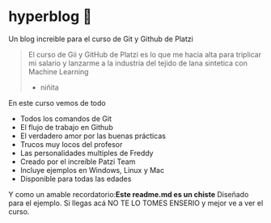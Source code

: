# hyperblog 💚
Un blog increible para el curso de Git y Github de Platzi
>El curso de Gii y GitHub de Platzi es lo que me hacia alta para triplicar mi salario y lanzarme a la industria del tejido de lana sintetica con Machine Learning
> - niñita

En este curso vemos de todo
* Todos los comandos de Git
* El flujo de trabajo en Github
* El verdadero amor por las buenas prácticas
* Trucos muy locos del profesor
* Las personalidades multiples de Freddy
* Creado por el increíble Patzi Team
* Incluye ejemplos en Windows, Linux y Mac
* Disponible para todas las edades

Y como un amable recordatorio:**Este readme.md es un chiste** Diseñado para el ejemplo. Si llegas acá NO TE LO TOMES ENSERIO y mejor ve a ver el curso.